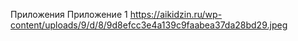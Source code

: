 Приложения
Приложение 1 
https://aikidzin.ru/wp-content/uploads/9/d/8/9d8efcc3e4a139c9faabea37da28bd29.jpeg
